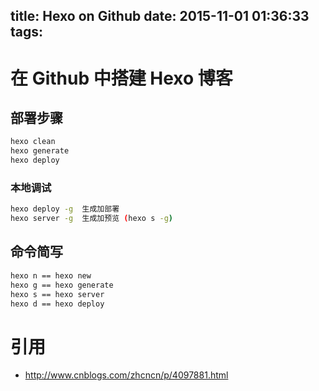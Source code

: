 title: Hexo on Github
date: 2015-11-01 01:36:33
tags:
---

# 在 Github 中搭建 Hexo 博客
## 部署步骤
``` bash
hexo clean
hexo generate
hexo deploy

```
### 本地调试
``` bash
hexo deploy -g  生成加部署
hexo server -g  生成加预览 (hexo s -g)
```
## 命令简写
``` bash
hexo n == hexo new
hexo g == hexo generate
hexo s == hexo server
hexo d == hexo deploy
```



# 引用
* http://www.cnblogs.com/zhcncn/p/4097881.html
